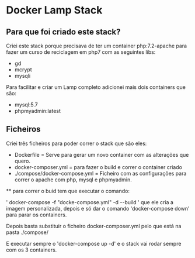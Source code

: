 # Docker Lamp Stack

## Para que foi criado este stack?

Criei este stack porque precisava de ter um container php:7.2-apache para fazer um curso de reciclagem em php7 com as seguintes libs:

* gd
* mcrypt
* mysqli

Para facilitar e criar um Lamp completo adicionei mais dois containers que são:

* mysql:5.7
* phpmyadmin:latest

## Ficheiros

Criei três ficheiros para poder correr o stack que são eles:

- Dockerfile = Serve para gerar um novo container com as alterações que quero.
- docker-composer.yml = para fazer o build e correr o container criado
- ./compose/docker-compose.yml = Ficheiro com as configurações para correr o apache com php, mysql e phpmyadmin.

** para correr o buid tem que executar o comando:

' docker-compose -f "docke-compose.yml" -d --build
' que ele cria a imagem personalizada, depois e só dar o comando 'docker-compose down' para parar os containers.

Depois basta substituir o ficheiro docker-composer.yml pelo que está na pasta ./compose/

E executar sempre o 'docker-compose up -d' e o stack vai rodar sempre com os 3 containers.
